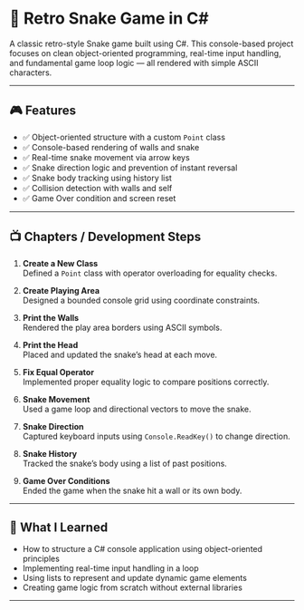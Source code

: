 # 🐍 Retro Snake Game in C#

A classic retro-style Snake game built using C#.
This console-based project focuses on clean object-oriented programming, real-time input handling, and fundamental game loop logic — all rendered with simple ASCII characters.

---

## 🎮 Features

- ✅ Object-oriented structure with a custom `Point` class
- ✅ Console-based rendering of walls and snake
- ✅ Real-time snake movement via arrow keys
- ✅ Snake direction logic and prevention of instant reversal
- ✅ Snake body tracking using history list
- ✅ Collision detection with walls and self
- ✅ Game Over condition and screen reset

---

## 📺 Chapters / Development Steps

1. **Create a New Class**  
   Defined a `Point` class with operator overloading for equality checks.

2. **Create Playing Area**  
   Designed a bounded console grid using coordinate constraints.

3. **Print the Walls**  
   Rendered the play area borders using ASCII symbols.

4. **Print the Head**  
   Placed and updated the snake’s head at each move.

5. **Fix Equal Operator**  
   Implemented proper equality logic to compare positions correctly.

6. **Snake Movement**  
   Used a game loop and directional vectors to move the snake.

7. **Snake Direction**  
   Captured keyboard inputs using `Console.ReadKey()` to change direction.

8. **Snake History**  
   Tracked the snake’s body using a list of past positions.

9. **Game Over Conditions**  
   Ended the game when the snake hit a wall or its own body.

---

## 🧠 What I Learned

- How to structure a C# console application using object-oriented principles  
- Implementing real-time input handling in a loop  
- Using lists to represent and update dynamic game elements  
- Creating game logic from scratch without external libraries

---

